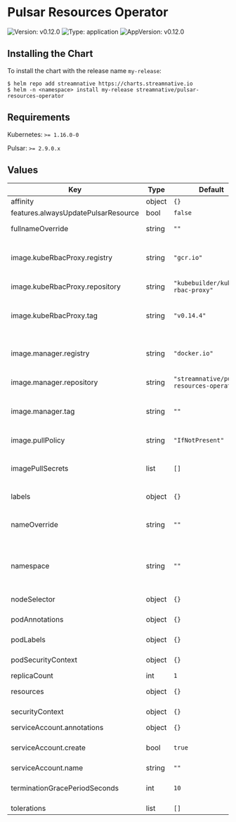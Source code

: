 # Pulsar Resources Operator

![Version: v0.12.0](https://img.shields.io/badge/Version-v0.12.0-informational?style=flat-square) ![Type: application](https://img.shields.io/badge/Type-application-informational?style=flat-square) ![AppVersion: v0.12.0](https://img.shields.io/badge/AppVersion-v0.12.0-informational?style=flat-square)

## Installing the Chart

To install the chart with the release name `my-release`:

```console
$ helm repo add streamnative https://charts.streamnative.io
$ helm -n <namespace> install my-release streamnative/pulsar-resources-operator
```

## Requirements

Kubernetes: `>= 1.16.0-0`

Pulsar: `>= 2.9.0.x`

## Values

| Key | Type | Default | Description |
|-----|------|---------|-------------|
| affinity | object | `{}` | Add affinity for pod |
| features.alwaysUpdatePulsarResource | bool | `false` |  |
| fullnameOverride | string | `""` | It will override the name of deployment |
| image.kubeRbacProxy.registry | string | `"gcr.io"` | Specififies the registry of images, especially when user want to use a different image hub |
| image.kubeRbacProxy.repository | string | `"kubebuilder/kube-rbac-proxy"` | The full repo name for image. |
| image.kubeRbacProxy.tag | string | `"v0.14.4"` | Image tag, it can override the image tag whose default is the chart appVersion. |
| image.manager.registry | string | `"docker.io"` | Specififies the registry of images, especially when user want to use a different image hub |
| image.manager.repository | string | `"streamnative/pulsar-resources-operator"` | The full repo name for image. |
| image.manager.tag | string | `""` | Image tag, it can override the image tag whose default is the chart appVersion. |
| image.pullPolicy | string | `"IfNotPresent"` | Image pull policy for the container. |
| imagePullSecrets | list | `[]` | Specifies image pull secrets for private registry, the format is `- name: gcr` |
| labels | object | `{}` | Add labels for the deployment |
| nameOverride | string | `""` | It will override the value of label `app.kubernetes.io/name` on pod |
| namespace | string | `""` | Specifies namespace for the release, it will override the `-n` parameter when it's not empty |
| nodeSelector | object | `{}` | Add NodeSelector for pod schedule |
| podAnnotations | object | `{}` | Add annotations for the deployment pod |
| podLabels | object | `{}` | Add labels for the deployment pod |
| podSecurityContext | object | `{}` | Add security context for pod |
| replicaCount | int | `1` | The replicas of pod |
| resources | object | `{}` | Add resource limits and requests |
| securityContext | object | `{}` | Add security context for container |
| serviceAccount.annotations | object | `{}` |  |
| serviceAccount.create | bool | `true` | Specifies whether a service account should be created |
| serviceAccount.name | string | `""` |  |
| terminationGracePeriodSeconds | int | `10` | The period seconds that pod will be termiated gracefully |
| tolerations | list | `[]` | Add tolerations |